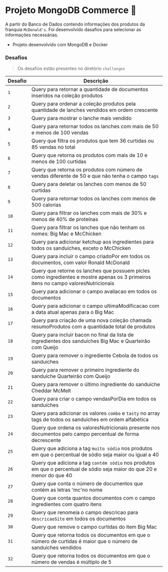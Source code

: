 # Projeto MongoDB Commerce 🌱

A partir do Banco de Dados contendo informações dos produtos da franquia `McDonald's`. Foi desenvolvido dasafios para selecionar as informações necessárias.

* Projeto desenvolvido com MongoDB e Docker

### Desafios
> Os desafios estão presentes no diretório `challenges`

| Desafio | Descrição |
|---|---|
| `1` | Query para retornar a quantidade de documentos inseridos na coleção produtos |
| `2` | Query para ordenar a coleção produtos pela quantidade de lanches vendidos em ordem crescente |
| `3` | Query para mostrar o lanche mais vendido |
| `4` | Query para retornar todos os lanches com mais de 50 e menos de 100 vendas |
| `5` | Query que filtra os produtos que tem 36 curtidas ou 85 vendas no total |
| `6` | Query que retorna os produtos com mais de 10 e menos de 100 curtidas |
| `7` | Query que retorna os produtos com número de vendas diferente de 50 e que não tenha o campo `tags` |
| `8` | Query para deletar os lanches com menos de 50 curtidas |
| `9` | Query para retornar todos os lanches com menos de 500 calorias |
| `10` | Query para filtrar os lanches com mais de 30% e menos de 40% de proteínas |
| `11` | Query para filtrar os lanches que não tenham os nomes: Big Mac e McChicken  |
| `12` | Query para adicionar ketchup aos ingredientes para todos os sanduíches, exceto o McChicken |
| `13` | Query para incluir o campo criadoPor em todos os documentos, com valor Ronald McDonald |
| `14` | Query que retorne os lanches que possuem picles como ingredientes e mostre apenas os 3 primeiros itens no campo valoresNutricionais |
| `15` | Query para adicionar o campo avaliacao em todos os documentos |
| `16` | Query para adicionar o campo ultimaModificacao com a data atual apenas para o Big Mac |
| `17` | Query para criação de uma nova coleção chamada resumoProdutos com a quantidade total de produtos |
| `18` | Query para incluir bacon no final da lista de ingredientes dos sanduíches Big Mac e Quarteirão com Queijo |
| `19` | Query para remover o ingrediente Cebola de todos os sanduíches |
| `20` | Query para remover o primeiro ingrediente do sanduíche Quarteirão com Queijo |
| `21` | Query para remover o último ingrediente do sanduíche Cheddar McMelt |
| `22` | Query para criar o campo vendasPorDia em todos os sanduíches  |
| `23` | Query para adicionar os valores `combo` e `tasty` no array tags de todos os sanduíches em ordem alfabética |
| `24` | Query que ordena os valoresNutricionais presente nos documentos pelo campo percentual de forma decrescente |
| `25` | Query que adiciona a tag `muito sódio` nos produtos em que o percentual de sódio seja maior ou igual a 40 |
| `26` | Query que adiciona a tag `contém sódio` nos produtos em que o percentual de sódio seja maior do que 20 e menor do que 40 |
| `27` | Query que conta o número de documentos que contém as letras 'mc'no nome |
| `28` | Query que conta quantos documentos com o campo ingredientes com quatro itens |
| `29` | Query que renomeia o campo descricao para `descricaoSite` em todos os documentos |
| `30` | Query que remove o campo curtidas do item Big Mac |
| `31` | Query que retorna todos os documentos em que o número de curtidas é maior que o número de sanduíches vendidos |
| `32` | Query que retorna todos os documentos em que o número de vendas é múltiplo de 5 |
